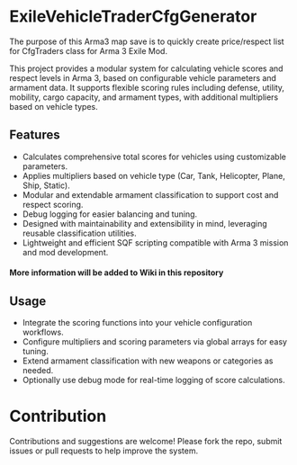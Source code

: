 # ExileVehicleTraderCfgGenerator

The purpose of this Arma3 map save is to quickly create price/respect list for CfgTraders class for Arma 3 Exile Mod.

This project provides a modular system for calculating vehicle scores and respect levels in Arma 3, based on configurable vehicle parameters and armament data. It supports flexible scoring rules including defense, utility, mobility, cargo capacity, and armament types, with additional multipliers based on vehicle types.

## Features

- Calculates comprehensive total scores for vehicles using customizable parameters.
- Applies multipliers based on vehicle type (Car, Tank, Helicopter, Plane, Ship, Static).
- Modular and extendable armament classification to support cost and respect scoring.
- Debug logging for easier balancing and tuning.
- Designed with maintainability and extensibility in mind, leveraging reusable classification utilities.
- Lightweight and efficient SQF scripting compatible with Arma 3 mission and mod development.
#### More information will be added to Wiki in this repository

## Usage

- Integrate the scoring functions into your vehicle configuration workflows.
- Configure multipliers and scoring parameters via global arrays for easy tuning.
- Extend armament classification with new weapons or categories as needed.
- Optionally use debug mode for real-time logging of score calculations.

# Contribution

Contributions and suggestions are welcome! Please fork the repo, submit issues or pull requests to help improve the system.
